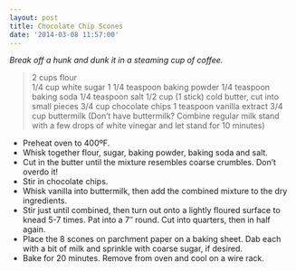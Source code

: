 ```yaml
---
layout: post
title: Chocolate Chip Scones
date: '2014-03-08 11:57:00'
---
```


*Break off a hunk and dunk it in a steaming cup of coffee.*

> 2 cups flour  
1/4 cup white sugar
1 1/4 teaspoon baking powder
1/4 teaspoon baking soda
1/4 teaspoon salt
1/2 cup (1 stick) cold butter, cut into small pieces
3/4 cup chocolate chips
1 teaspoon vanilla extract
3/4 cup buttermilk (Don’t have buttermilk? Combine regular milk stand with a few drops of white vinegar and let stand for 10 minutes)

* Preheat oven to 400ºF.
* Whisk together flour, sugar, baking powder, baking soda and salt.
* Cut in the butter until the mixture resembles coarse crumbles. Don’t overdo it!
* Stir in chocolate chips.
* Whisk vanilla into buttermilk, then add the combined mixture to the dry ingredients.
* Stir just until combined, then turn out onto a lightly floured surface to knead 5-7 times. Pat into a 7″ round. Cut into quarters, then in half again.
* Place the 8 scones on parchment paper on a baking sheet. Dab each with a bit of milk and sprinkle with coarse sugar, if desired.
* Bake for 20 minutes. Remove from oven and cool on a wire rack.
